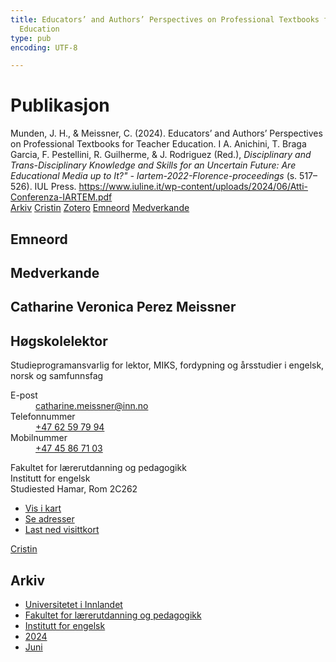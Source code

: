 ```yaml
---
title: Educators’ and Authors’ Perspectives on Professional Textbooks for Teacher
  Education
type: pub
encoding: UTF-8

---
```

<h1>Publikasjon</h1>
<article id="csl-bib-container-GQLJNW7J" class="csl-bib-container">
  <div class="csl-bib-body"> <div class="csl-entry">Munden, J. H., &#38; Meissner, C. (2024). Educators’ and Authors’ Perspectives on Professional Textbooks for Teacher Education. I A. Anichini, T. Braga Garcia, F. Pestellini, R. Guilherme, &#38; J. Rodriguez (Red.), <i>Disciplinary and Trans-Disciplinary Knowledge and Skills for an Uncertain Future: Are Educational Media up to It?" - Iartem-2022-Florence-proceedings</i> (s. 517–526). IUL Press. <a href="https://www.iuline.it/wp-content/uploads/2024/06/Atti-Conferenza-IARTEM.pdf">https://www.iuline.it/wp-content/uploads/2024/06/Atti-Conferenza-IARTEM.pdf</a></div> </div>
  <div class="csl-bib-buttons">
    <a href="#taxonomy-article-GQLJNW7J" alt="archive" class="csl-bib-button">Arkiv</a>
    <a href="https://app.cristin.no/results/show.jsf?id=2274644" alt="Cristin" class="csl-bib-button">Cristin</a>
    <a href="http://zotero.org/groups/5881554/items/GQLJNW7J" alt="Zotero" class="csl-bib-button">Zotero</a>
    <a href="#keywords-article-GQLJNW7J" alt="keywords" class="csl-bib-button">Emneord</a>
    <a href="#contributors-article-GQLJNW7J" alt="contributors" class="csl-bib-button">Medverkande</a>
  </div>
  <div id="csl-bib-meta-container-GQLJNW7J"></div>
</article>
<div id="csl-bib-meta-GQLJNW7J" class="csl-bib-meta">
  <article id="keywords-article-GQLJNW7J" class="keywords-article">
    <h1>Emneord</h1>
    
  </article>
  <article id="contributors-article-GQLJNW7J" class="contributors-article">
    <h1>Medverkande</h1>
    <div class="personas"> <div class="vrtx-hinn-person-card"> <div class="photo"> <i class="lar la-user-circle missing-person"></i> </div> <div class="info"> <hgroup><h1>Catharine Veronica Perez Meissner</h1> <h2>Høgskolelektor</h2> <p>Studieprogramansvarlig for lektor, MIKS, fordypning og årsstudier i engelsk, norsk og samfunnsfag</p> </hgroup><dl> <dt>E-post</dt> <dd> <a href="mailto:catharine.meissner@inn.no">catharine.meissner@inn.no</a> </dd> <dt>Telefonnummer</dt> <dd><a href="tel:+4762597994"> +47 62 59 79 94 </a></dd> <dt>Mobilnummer</dt> <dd><a href="tel:+4745867103"> +47 45 86 71 03 </a></dd> </dl> <p> Fakultet for lærerutdanning og pedagogikk<br> Institutt for engelsk<br> Studiested Hamar, Rom 2C262 </p> <ul class="vrtx-hinn-links"> <li><a href="https://www.google.com/maps?q=60.79625,11.07386">Vis i kart</a></li> <li><a href="https://www.inn.no/finn-en-ansatt/catharine-meissner.html#vrtx-hinn-addresses">Se adresser</a></li> <li><a href="https://www.inn.no/finn-en-ansatt/catharine-meissner.html?vrtx=vcf">Last ned visittkort</a></li> </ul> </div> </div> <a href="https://app.cristin.no/persons/show.jsf?id=1361946" alt="Cristin URL" class="personas-cristin">Cristin</a> </div>
  </article>
  <article id="taxonomy-article-GQLJNW7J" class="taxonomy-article">
    <h1>Arkiv</h1>
    <ul>
      <li>
        <a href="/nn/archive/?key=3DCRN523">Universitetet i Innlandet</a>
      </li>
      <li>
        <a href="/nn/archive/?key=WYNZA47F">Fakultet for lærerutdanning og pedagogikk</a>
      </li>
      <li>
        <a href="/nn/archive/?key=THSB4HN9">Institutt for engelsk</a>
      </li>
      <li>
        <a href="/nn/archive/?key=R6X9LRW4">2024</a>
      </li>
      <li>
        <a href="/nn/archive/?key=CWRYSUNE">Juni</a>
      </li>
    </ul>
  </article>
</div>

